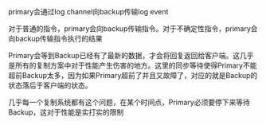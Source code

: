primary会通过log channel向backup传输log event

对于普通的指令，primary会向backup传输指令。对于不确定性指令，primary会向backup传输指令执行的结果





Primary会等到Backup已经有了最新的数据，才会将回复返回给客户端。这几乎是所有的复制方案中对于性能产生伤害的地方。这里的同步等待使得Primary不能超前Backup太多，因为如果Primary超前了并且又故障了，对应的就是Backup的状态落后于客户端的状态。

几乎每一个复制系统都有这个问题，在某个时间点，Primary必须要停下来等待Backup，这对于性能是实打实的限制

